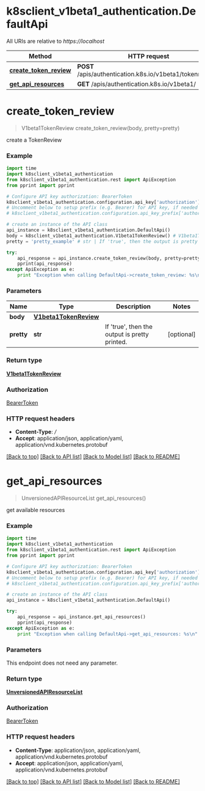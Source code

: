# k8sclient_v1beta1_authentication.DefaultApi

All URIs are relative to *https://localhost*

Method | HTTP request | Description
------------- | ------------- | -------------
[**create_token_review**](DefaultApi.md#create_token_review) | **POST** /apis/authentication.k8s.io/v1beta1/tokenreviews | 
[**get_api_resources**](DefaultApi.md#get_api_resources) | **GET** /apis/authentication.k8s.io/v1beta1/ | 


# **create_token_review**
> V1beta1TokenReview create_token_review(body, pretty=pretty)



create a TokenReview

### Example 
```python
import time
import k8sclient_v1beta1_authentication
from k8sclient_v1beta1_authentication.rest import ApiException
from pprint import pprint

# Configure API key authorization: BearerToken
k8sclient_v1beta1_authentication.configuration.api_key['authorization'] = 'YOUR_API_KEY'
# Uncomment below to setup prefix (e.g. Bearer) for API key, if needed
# k8sclient_v1beta1_authentication.configuration.api_key_prefix['authorization'] = 'Bearer'

# create an instance of the API class
api_instance = k8sclient_v1beta1_authentication.DefaultApi()
body = k8sclient_v1beta1_authentication.V1beta1TokenReview() # V1beta1TokenReview | 
pretty = 'pretty_example' # str | If 'true', then the output is pretty printed. (optional)

try: 
    api_response = api_instance.create_token_review(body, pretty=pretty)
    pprint(api_response)
except ApiException as e:
    print "Exception when calling DefaultApi->create_token_review: %s\n" % e
```

### Parameters

Name | Type | Description  | Notes
------------- | ------------- | ------------- | -------------
 **body** | [**V1beta1TokenReview**](V1beta1TokenReview.md)|  | 
 **pretty** | **str**| If &#39;true&#39;, then the output is pretty printed. | [optional] 

### Return type

[**V1beta1TokenReview**](V1beta1TokenReview.md)

### Authorization

[BearerToken](../README.md#BearerToken)

### HTTP request headers

 - **Content-Type**: */*
 - **Accept**: application/json, application/yaml, application/vnd.kubernetes.protobuf

[[Back to top]](#) [[Back to API list]](../README.md#documentation-for-api-endpoints) [[Back to Model list]](../README.md#documentation-for-models) [[Back to README]](../README.md)

# **get_api_resources**
> UnversionedAPIResourceList get_api_resources()



get available resources

### Example 
```python
import time
import k8sclient_v1beta1_authentication
from k8sclient_v1beta1_authentication.rest import ApiException
from pprint import pprint

# Configure API key authorization: BearerToken
k8sclient_v1beta1_authentication.configuration.api_key['authorization'] = 'YOUR_API_KEY'
# Uncomment below to setup prefix (e.g. Bearer) for API key, if needed
# k8sclient_v1beta1_authentication.configuration.api_key_prefix['authorization'] = 'Bearer'

# create an instance of the API class
api_instance = k8sclient_v1beta1_authentication.DefaultApi()

try: 
    api_response = api_instance.get_api_resources()
    pprint(api_response)
except ApiException as e:
    print "Exception when calling DefaultApi->get_api_resources: %s\n" % e
```

### Parameters
This endpoint does not need any parameter.

### Return type

[**UnversionedAPIResourceList**](UnversionedAPIResourceList.md)

### Authorization

[BearerToken](../README.md#BearerToken)

### HTTP request headers

 - **Content-Type**: application/json, application/yaml, application/vnd.kubernetes.protobuf
 - **Accept**: application/json, application/yaml, application/vnd.kubernetes.protobuf

[[Back to top]](#) [[Back to API list]](../README.md#documentation-for-api-endpoints) [[Back to Model list]](../README.md#documentation-for-models) [[Back to README]](../README.md)


